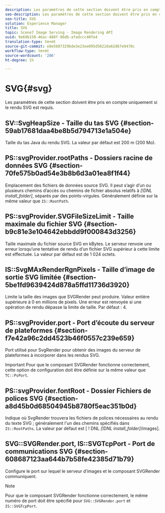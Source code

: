 ```yaml
---
description: Les paramètres de cette section doivent être pris en compte uniquement si le rendu SVG est requis.
seo-description: Les paramètres de cette section doivent être pris en compte uniquement si le rendu SVG est requis.
seo-title: SVG
solution: Experience Manager
title: SVG
topic: Scene7 Image Serving - Image Rendering API
uuid: 9e69b150-46ac-480f-96db-afadccc40fe4
translation-type: tm+mt
source-git-commit: e8e5b07329bde3e23ee095d5022da62d67e9478c
workflow-type: tm+mt
source-wordcount: '286'
ht-degree: 1%

---
```



# SVG{#svg}

Les paramètres de cette section doivent être pris en compte uniquement si le rendu SVG est requis.

## SV::SvgHeapSize - Taille du tas SVG {#section-59ab17681daa4be8b5d794713e1a504e}

Taille du tas Java du rendu SVG. La valeur par défaut est 200 m (200 Mo).

## PS::svgProvider.rootPaths - Dossiers racine de données SVG {#section-70fe575b0ad54e3b8b6d3a01ea8f1f44}

Emplacement des fichiers de données source SVG. Il peut s’agir d’un ou plusieurs chemins d’accès ou chemins de fichier absolus relatifs à *[!DNL install_folder]*, séparés par des points-virgules. Généralement définie sur la même valeur que `IS::RootPath`.

## PS::svgProvider.SVGFileSizeLimit - Taille maximale du fichier SVG {#section-b9c81e3e104642ebbdd9f000843d3256}

Taille maximale du fichier source SVG en kBytes. Le serveur renvoie une erreur lorsqu’une tentative de rendu d’un fichier SVG supérieur à cette limite est effectuée. La valeur par défaut est de 1 024 octets.

## IS::SvgMAxRenderRgnPixels - Taille d’image de sortie SVG limitée {#section-5be1fd9639424d878a5ffd11736d3920}

Limite la taille des images que SVGRender peut produire. Valeur entière supérieure à 0 en millions de pixels. Une erreur est renvoyée si une opération de rendu dépasse la limite de taille. Par défaut : 4.

## PS::svgProvider.port - Port d’écoute du serveur de plateformes {#section-f7e42a96c2dd4523b46f0557c239e659}

Port utilisé pour SvgRender pour obtenir des images du serveur de plateformes à incorporer dans les rendus SVG.

Important Pour que le composant SVGRender fonctionne correctement, cette option de configuration doit être définie sur la même valeur que `TC::PsPort`.

## PS::svgProvider.fontRoot - Dossier Fichiers de polices SVG {#section-a8d45b0d68504945b8780f5eac351b0d}

Indique où SvgRender trouvera les fichiers de polices nécessaires au rendu du texte SVG ; généralement l&#39;un des chemins spécifiés dans `IS::RootPaths`. La valeur par défaut est [ ! DNL *[!DNL install_folder]*/images].

## SVG::SVGRender.port, IS::SVGTcpPort - Port de communications SVG {#section-608687123aa644b7b58fe42385d71b79}

Configure le port sur lequel le serveur d’images et le composant SVGRender communiquent.

>[!NOTE]
>
>Pour que le composant SVGRender fonctionne correctement, le même numéro de port doit être spécifié pour `SVG::SVGRender.port` et `IS::SVGTcpPort`.

